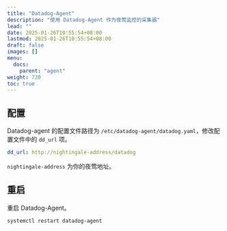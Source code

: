 ```yaml
---
title: "Datadog-Agent"
description: "使用 Datadog-Agent 作为夜莺监控的采集器"
lead: ""
date: 2025-01-26T10:55:54+08:00
lastmod: 2025-01-26T10:55:54+08:00
draft: false
images: []
menu:
  docs:
    parent: "agent"
weight: 720
toc: true
---
```


## 配置

Datadog-agent 的配置文件路径为 `/etc/datadog-agent/datadog.yaml`，修改配置文件中的 `dd_url` 项。

```yaml
dd_url: http://nightingale-address/datadog
```

`nightingale-address` 为你的夜莺地址。

## 重启

重启 Datadog-Agent。

```bash
systemctl restart datadog-agent
```
